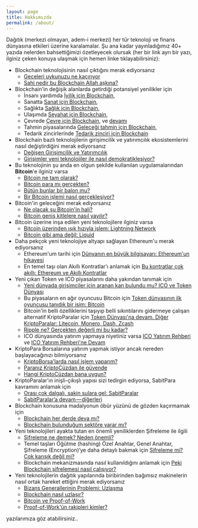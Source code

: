 ```yaml
---
layout: page
title: Hakkımızda
permalink: /about/
---
```


Dağıtık (merkezi olmayan, adem-i merkezi) her tür teknoloji ve finans dünyasına etkileri üzerine karalamalar. Şu ana kadar yayınladığımız 40+ yazıda nelerden bahsettiğimizi özetleyecek olursak (her bir link ayrı bir yazı, ilginiz çeken konuya ulaşmak için hemen linke tıklayabilirsiniz): 

- Blockchain teknolojisinin nasıl çıktığını merak ediyorsanız 
  - [Geceleri uykunuzu ne kaçırıyor](https://ademimerkezi.com/genel/2018/03/01/Geceleri-uykunuzu-ne-kaciriyor.html)
  - [Sahi nedir bu Blockchain Allah aşkına?](https://ademimerkezi.com/genel/2018/03/02/Sahi-nedir-bu-blockchain-allah-askina.html) 
- Blockchain'in değişik alanlarda getirdiği potansiyel yenilikler için
  - İnsanı yardımda [İyilik için Blockchain](https://ademimerkezi.com/genel/2018/03/29/Iyilik-icin-blockchain.html), 
  - Sanatta [Sanat için Blockchain](https://ademimerkezi.com/genel/2018/03/29/Iyilik-icin-blockchain.html), 
  - Sağlıkta [Sağlık için Blockchain](https://ademimerkezi.com/genel/2018/04/17/saglik-icin-blockchain.html), 
  - Ulaşımda [Seyahat için Blockchain](https://ademimerkezi.com/genel/2018/07/06/seyahat-icin-blockchain.html), 
  - Çevrede [Çevre için Blockchain](https://ademimerkezi.com/genel/2018/11/16/cevre-icin-blockhain.html), ve [devamı](https://ademimerkezi.com/genel/2018/11/17/cevre-icin-blockchaine-devam.html) 
  - Tahmin piyasalarında [Geleceği tahmin için Blockchain](https://ademimerkezi.com/genel/2018/07/13/gelecegi-tahmin-icin-blockchain.html), 
  - Tedarik zincirlerinde [Tedarik zinciri için Blockchain](https://ademimerkezi.com/genel/2018/08/17/tedarik-zinciri-icin-blockchain.html)
- Blockchain bazlı teknolojilerin girişimcilik ve yatırımcılık ekosistemlerini nasıl değiştirdiğini merak ediyorsanız
  - [Değişen Girişimcilik ve Yatırımcılık](https://ademimerkezi.com/genel/2018/05/17/degisen-girisimcilik-ve-yatirimcilik.html)
  - [Girişimler yeni teknolojiler ile nasıl demokratikleşiyor?](https://ademimerkezi.com/genel/2018/05/21/girisimler-yeni-teknolijler-ile-nasil-demokratiklesiyor.html)
- Bu teknolojinin şu anda en olgun şekilde kullanılan uygulamalarından **Bitcoin**'e ilginiz varsa
  - [Bitcoin ne tam olarak?](https//ademimerkezi.com/genel/2018/03/13/Bitcoin-ne-tam-olarak.html)
  - [Bitcoin para mı gerçekten?](https://ademimerkezi.com/genel/2018/03/22/Bitcoin-para-mi-gercekten.html)
  - [Bütün bunlar bir balon mu?](https://ademimerkezi.com/genel/2018/03/05/Butun-bunlar-bir-balon-mu.html)
  - [Bir Bitcoin işlemi nasıl gerçekleşiyor?](https://ademimerkezi.com/genel/2018/11/30/bitcoin-islemi-nasil-gerceklesiyor.html)
- Bitcoin'in geleceğini merak ediyorsanız 
  - [Ne olacak şu Bitcoin'in hali?](https://ademimerkezi.com/genel/2018/12/07/ne-olacak-su-bitcoinin-hali.html)
  - [Bitcoin geniş kitlelere nasıl yayılır?](https://ademimerkezi.com/genel/2018/12/14/Bitcoin-genis-kitlelere-nasil-yayilir.html)
- Bitcoin üzerine inşa edilen yeni teknolojilere ilginiz varsa 
  - [Bitcoin üzerinden ışık hızıyla işlem: Lightning Network](https://ademimerkezi.com/genel/2018/12/20/bitcoin-uzerinde-isik-hiziyla-islem-Lightning-network.html)
  - [Bitcoin gibi ama değil: Liquid](https://ademimerkezi.com/genel/2018/12/26/Bitcoin-gibi-ama-degil-Liquid.html)
- Daha pekçok yeni teknolojiye altyapı sağlayan Ethereum'u merak ediyorsanız
  - Ethereum'um tarihi için [Dünyanın en büyük bilgisayarı: Ethereum'un hikayesi](https://ademimerkezi.com/genel/2018/06/14/dunyanin-en-buyuk-bilgisayari-ethereumun-hikayesi.html)
  - En temel taşı olan Akıllı Kontratlar'ı anlamak için [Bu kontratlar çok akıllı: Ethereum ve Akıllı Kontratlar](https://ademimerkezi.com/genel/2018/06/29/bu-kontratlar-cok-akilli-ethereum-ve-akilli-kontratlar.html)
- Yeni çıkan Token ve ICO piyasalarını daha yakından tanımak için 
  - [Yeni dünyada girişimciler için aranan kan bulundu mu? ICO ve Token Dünyası](https://ademimerkezi.com/genel/2018/05/25/ico-ve-token-dunyasi.html)
  - Bu piyasaların en ağır oyuncusu Bitcoin için [Token dünyasının ilk oyuncusu tanıdık bir isim: Bitcoin](https://ademimerkezi.com/genel/2018/06/01/token-dunyasinin-ilk-oyuncusu-tanidik-bir-isim-bitcoin.html)
  - Bitcoin'in belli özelliklerini taşıyıp belli sıkıntılarını gidermeye çalışan alternatif KriptoParalar için [Token Dünyası'na devam. Diğer KriptoParalar: Litecoin, Monero, Dash, Zcash](https://ademimerkezi.com/genel/2018/06/07/token-dunyasina-devam-diger-kriptopalar-litecoin-monero-dash-zcash.html)
  - [Ripple ne? Gerçekten değerli mi bu kadar?](https://ademimerkezi.com/genel/2018/09/28/ripple-ne-gercekten-degerli-mi-bu-kadar.html)
  - ICO dünyasında yatırım yapmaya niyetiniz varsa [ICO Yatırım Rehberi](https://ademimerkezi.com/genel/2018/09/14/ico-yatirim-rehberi.html) ve [ICO Yatırım Rehberi'ne Devam](https://ademimerkezi.com/genel/2018/09/21/ico-yatirim-rehberine-devam.html)
- KriptoPara Borsalarına yatırım yapmak istiyor ancak nereden başlayacağınızı bilmiyorsanız 
  - [KriptoBorsa'larda nasıl işlem yaparım?](https://ademimerkezi.com/genel/2018/10/04/kriptoborsalarda-nasil-islem-yaparim.html)
  - [Paranız KriptoCüzdan ile güvende](https://ademimerkezi.com/genel/2018/10/11/KriptoParaniz-KriptoCuzdan-ile-guvende.html)
  - [Hangi KriptoCüzdan bana uygun?](https://ademimerkezi.com/genel/2018/10/12/Hangi-KriptoCuzdan-bana-uygun.html)
- KriptoParalar’ın inişli-çıkışlı yapısı sizi tedirgin ediyorsa, SabitPara kavramını anlamak için 
  - [Orası çok dalgalı, sakin sulara gel: SabitParalar](https://ademimerkezi.com/genel/2018/07/20/Orasi-cok-dalgali-sakin-sulara-gel-sabitparalar.html)
  - [SabitParalar’a devam — diğerleri](https://ademimerkezi.com/genel/2018/07/27/sabitparalara-devam-digerleri.html)
- Blockchain konusuna madalyonun öbür yüzünü de gözden kaçırmamak için 
  - [Blockchain her derde deva mı?](https://ademimerkezi.com/genel/2018/08/03/blockchain-her-derde-deva-mi.html)
  - [Blockchain bulunduğum sektöre yarar mı?](https://ademimerkezi.com/genel/2018/08/10/Blockchain-bulundugum-sektore-yarar-mi.html)
- Yeni teknolojileri ayakta tutan en önemli yeniliklerden Şifreleme ile ilgili
  - [Şifreleme ne demek? Neden önemli?](https://ademimerkezi.com/genel/2018/04/25/sifreleme-ne-demek-neden-onemli.html)
  - Temel taşları Öğütme (hashing) Özel Anahtar, Genel Anahtar, Şifreleme (Encryption)‘ye daha detaylı bakmak için [Şifreleme mi? Çok karışık değil mi?](https://ademimerkezi.com/genel/2018/04/26/sifreleme-mi-cok-karisik-degil-mi.html)
  - Blockchain mekanizmasında nasıl kullanıldığını anlamak için [Peki Blockchain şifrelemesi nasıl çalışıyor?](https://ademimerkezi.com/genel/2018/05/08/Peki-Blockchain-sifrelemesi-nasil-calisiyor.html) 
- Yeni teknolojilerin dağıtık yapılarında biribirinden bağımsız makinelerin nasıl ortak hareket ettiğini merak ediyorsanız
  - [Bizans Generallerinin Problemi: Uzlaşma](https://ademimerkezi.com/genel/2018/08/31/bizans-generalinin-problemi-uzlasmak.html)
  - [Blockchain nasıl uzlaşır?](https://ademimerkezi.com/genel/2018/09/07/Peki-blockchain-nasil-uzlasir.html)
  - [Bitcoin ve Proof-of-Work](https://ademimerkezi.com/genel/2018/11/01/Bitcoin-uzlasmasi-proof-of-work.html)
  - [Proof-of-Work'ün rakipleri kimler?](https://ademimerkezi.com/genel/2018/11/01/Proof-of-Workun-rakipleri-kimler.html)

yazılarımıza göz atabilirsiniz.. 
